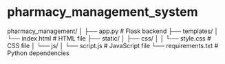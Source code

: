 # pharmacy_management_system

pharmacy_management/
│
├── app.py                 # Flask backend
├── templates/
│   └── index.html         # HTML file
├── static/
│   ├── css/
│   │   └── style.css      # CSS file
│   └── js/
│       └── script.js      # JavaScript file
└── requirements.txt       # Python dependencies
